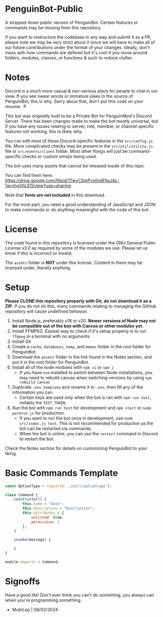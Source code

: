 # PenguinBot-Public
A stripped-down public version of PenguinBot.
Certain features or commands may be missing from this repository.

If you want to restructure the codebase in any way and submit it as a PR, please note we may be very strict about it since we will have to make all of our future contributions under the format of your changes. Ideally, don't mess with how commands are defined but it's cool if you move around folders, modules, classes, or functions & such to reduce clutter.

# Notes
Discord is a much more casual & non-serious place for people to chat in our view.
If you see swear words or immature jokes in the source of PenguinBot, this is why. Sorry about that, don't put this code on your resume. :P

This bot was originally built to be a Private Bot for PenguinMod's Discord Server. There has been changes made to make the bot mostly universal, but if you have any issues relating to server, role, member, or channel specific features not working, this is likely why.

You can edit most of these Discord-specific features in the `src/config.js` file. More complicated checks may be present in the `src/util/utility.js` file or `src/events/client` folder.
Most other things will just be command-specific checks or custom emojis being used.

The bot uses many assets that cannot be released inside of this repo.

You can find them here:
https://drive.google.com/file/d/1TwvCSmPvxthxB1taJ4c-1wrxhgVhLEl1/view?usp=sharing

Note that **fonts are not included** in this download.

For the most part, you need a good understanding of JavaScript and JSON to make commands or do anything meaningful with the code of this bot.

# License
The code found in this repository is licensed under the GNU General Public License v3.0 as required by some of the modules we use.
Please let us know if this is incorrect or invalid.

The `assets` folder is **NOT** under this license. Content in there may be licensed under, literally anything.

# Setup
**Please CLONE this repository properly with Git, do not download it as a ZIP.**
If you do not do this, many commands relating to managing the GitHub repository will cause undefined behavior.

1. Install Node.js, preferably v18 or v20. **Newer versions of Node may not be compatible out of the box with Canvas or other modules yet.**
2. Install FFMPEG. Easiest way to check if it's setup properly is to run `ffmpeg` in a terminal with no arguments.
3. Install Git
4. Create a `cache`, `databases`, `temp`, and `memes` folder in the root folder for PenguinBot.
5. Download the `assets` folder in the link found in the Notes section, and put it in the root folder for PenguinBot.
6. Install all of the node modules with `npm ci` or `npm i`
    - If you have `nvm` installed to switch between Node installations, you may need to rebuild canvas when switching versions by using `npm rebuild canvas`
7. Duplicate `.env.template` and rename it to `.env`, then fill any of the information you can.
    - Certain keys are used only when the bot is ran with `npm run test`, notably the `TEST_TOKEN`.
8. Run the bot with `npm run test` for development and `npm start` or `node permrun.js` for production.
    - If you want to run the bot once in development, use `node src/index.js test`. This is not recommended for production as the bot can be restarted via commands.
    - When the bot is online, you can use the `restart` command in Discord to restart the bot.

Check the Notes section for details on customizing PenguinBot to your liking.

# Basic Commands Template
```js
const OptionType = require('../util/optiontype');

class Command {
    constructor() {
        this.name = "base";
        this.description = "Description";
        this.attributes = {
            unlisted: true,
            permission: 3
        };
    }

    invoke(message) {

    }
}

module.exports = Command;
```

# Signoffs
Have a good life! Don't ever think you can't do something, you always can when you're programming something.

- MubiLop | 08/02/2024
